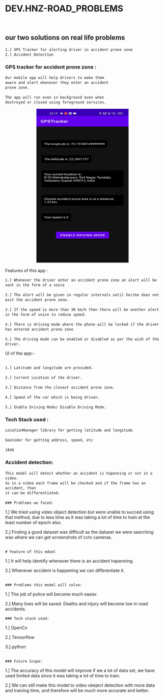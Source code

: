 # DEV.HNZ-ROAD_PROBLEMS

<br>

## our two solutions on real life problems

```
1.] GPS Tracker for alerting driver in accident prone zone
2.] Accident Detection
```

### GPS tracker for accident prone zone :

```
Our mobile app will help drivers to make them
aware and alert whenever they enter an accident
prone zone.

The app will run even in background even when
destroyed or closed using foreground services.

```

<p align="center">
<img width="300" height="500" src="IMG-20220108-WA0083.jpg"/>
</p>
Features of this app :

```
1.] Whenever the driver enter an accident prone zone an alert will be sent in the form of a voice

2.] The alert will be given in regular intervals until he/she does not exit the accident prone zone.

3.] If the speed is more than 30 km/h then there will be another alert in the form of voice to reduce speed.

4.] There is driving mode where the phone will be locked if the driver has entered accident prone zone

5.] The driving mode can be enabled or disabled as per the wish of the driver.
```


UI of the app:-
```

1.] Latitude and longitude are provided.

2.] Current Location of the driver.

3.] Distance from the closest accident prone zone.

4.] Speed of the car which is being driven.

5.] Enable Driving Mode/ Disable Driving Mode.

```

### Tech Stack used :

```
LocationManager library for getting latitude and longitude

GeoCoder for getting address, speed, etc

JAVA

```


### Accident detection:

```
This model will detect whether an accident is hapenning or not in a video.
So in a video each frame will be checked and if the frame has an accident, then 
it can be differentiated.

### Problems we faced:
```
1.] We tried using video object detection but were unable to succed using that method, due to 
less time as it was taking a lot of time to train at the least number of epoch also. 

2.] Finding a good dataset was difficult as the dataset we were searching was where 
we can get screenshots of cctv cameras.
```

# Feature of this mdoel
```
1.] It will help identify whenever there is an accident hapenning.

2.] Whenever accident is happening we can differentiate it.
```

### Problems this model will solve:

```
1.] The job of police will become much easier.

2.] Many lives will be saved. Deaths and injury will become low in road accidents.

```
### Tech stack used:
```
1.] OpenCv

2.] Tensorflow

3.] python
```

### Future Scope:
```

1.] The accuracy of this model will improve if we a lot of data set,
we have used limited data since it was taking a lot of time to train. 

2.] We can still make this model to video obeject detection with more data and training time, 
and therefore will be much more accurate and better.

```



```
